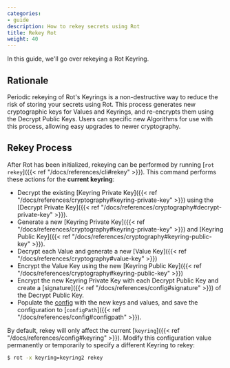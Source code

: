 ```yaml
---
categories:
- guide
description: How to rekey secrets using Rot
title: Rekey Rot
weight: 40
---
```


In this guide, we'll go over rekeying a Rot Keyring.

## Rationale

Periodic rekeying of Rot's Keyrings is a non-destructive way to reduce the risk of storing your secrets using Rot.  This process generates new cryptographic keys for Values and Keyrings, and re-encrypts them using the Decrypt Public Keys.  Users can specific new Algorithms for use with this process, allowing easy upgrades to newer cryptography.

## Rekey Process

After Rot has been initialized, rekeying can be performed by running [`rot rekey`]({{< ref "/docs/references/cli#rekey" >}}).  This command performs these actions for the **current keyring**:

- Decrypt the existing [Keyring Private Key]({{< ref "/docs/references/cryptography#keyring-private-key" >}}) using the [Decrypt Private Key]({{< ref "/docs/references/cryptography#decrypt-private-key" >}}).
- Generate a new [Keyring Private Key]({{< ref "/docs/references/cryptography#keyring-private-key" >}}) and [Keyring Public Key]({{< ref "/docs/references/cryptography#keyring-public-key" >}}).
- Decrypt each Value and generate a new [Value Key]({{< ref "/docs/references/cryptography#value-key" >}})
- Encrypt the Value Key using the new [Keyring Public Key]({{< ref "/docs/references/cryptography#keyring-public-key" >}})
- Encrypt the new Keyring Private Key with each Decrypt Public Key and create a [signature]({{< ref "/docs/references/config#signature" >}}) of the Decrypt Public Key.
- Populate the [config](../../references/config) with the new keys and values, and save the configuration to [`configPath`]({{< ref "/docs/references/config#configpath" >}}).

By default, rekey will only affect the current [`keyring`]({{< ref "/docs/references/config#keyring" >}}).  Modify this configuration value permanently or temporarily to specify a different Keyring to rekey:

```bash
$ rot -x keyring=keyring2 rekey
```
